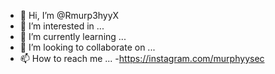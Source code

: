 - 👋 Hi, I’m @Rmurp3hyyX
- 👀 I’m interested in ...
- 🌱 I’m currently learning ...
- 💞️ I’m looking to collaborate on ...
- 📫 How to reach me ...
-https://instagram.com/murphyysec

<!---
Rmurp3hyyX/Rmurp3hyyX is a ✨ special ✨ repository because its `README.md` (this file) appears on your GitHub profile.
You can click the Preview link to take a look at your changes.
--->
